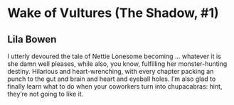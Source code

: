 # Wake of Vultures (The Shadow, #1)
## Lila Bowen
I utterly devoured the tale of Nettie Lonesome becoming ... whatever it is she damn well pleases, while also, you know, fulfilling her monster-hunting destiny. Hilarious and heart-wrenching, with every chapter packing an punch to the gut and brain and heart and eyeball holes. I’m also glad to finally learn what to do when your coworkers turn into chupacabras: hint, they’re not going to like it.
